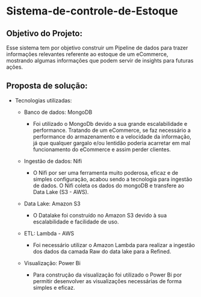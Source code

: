 # Sistema-de-controle-de-Estoque

## Objetivo do Projeto:
  Esse sistema tem por objetivo construir um Pipeline de dados para trazer informações relevantes referente ao estoque de um eCommerce, mostrando algumas informações que podem servir de insights para futuras ações.

## Proposta de solução:
  - Tecnologias utilizadas:
      - Banco de dados: MongoDB
          - Foi utilizado o MongoDb devido a sua grande escalabilidade e performance. Tratando de um eCommerce, se faz necessário a performance do armazenamento e a velocidade da informação, já que qualquer gargalo e/ou lentidão poderia acarretar em mal funcionamento do eCommerce e assim perder clientes.
 
      - Ingestão de dados: Nifi
         - O Nifi por ser uma ferramenta muito poderosa, eficaz e de simples configuração, acabou sendo a tecnologia para ingestão de dados. O Nifi coleta os dados do mongoDB e transfere ao Data Lake (S3 - AWS).  
      
      - Data Lake: Amazon S3
        - O Datalake foi construído no Amazon S3 devido à sua escalabilidade e facilidade de uso. 
      
      - ETL: Lambda - AWS
         - Foi necessário utilizar o Amazon Lambda para realizar a ingestão dos dados da camada Raw do data lake para a Refined.
      
      - Visualização: Power Bi
         - Para construção da visualização foi utilizado o Power Bi por permitir desenvolver as visualizações necessárias de forma simples e eficaz.
